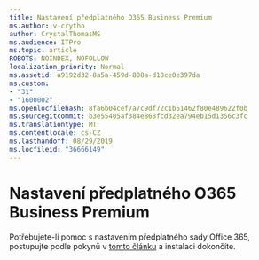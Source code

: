 ```yaml
---
title: Nastavení předplatného O365 Business Premium
ms.author: v-crytho
author: CrystalThomasMS
ms.audience: ITPro
ms.topic: article
ROBOTS: NOINDEX, NOFOLLOW
localization_priority: Normal
ms.assetid: a9192d32-8a5a-459d-808a-d18ce0e397da
ms.custom:
- "31"
- "1600002"
ms.openlocfilehash: 8fa6b04cef7a7c9df72c1b51462f80e489622f0b
ms.sourcegitcommit: b3e55405af384e868fcd32ea794eb15d1356c3fc
ms.translationtype: MT
ms.contentlocale: cs-CZ
ms.lasthandoff: 08/29/2019
ms.locfileid: "36666149"
---
```

# <a name="setting-up-your-o365-business-premium-subscription"></a>Nastavení předplatného O365 Business Premium

Potřebujete-li pomoc s nastavením předplatného sady Office 365, postupujte podle pokynů v [tomto článku](https://docs.microsoft.com/office365/admin/setup/setup?view=o365-worldwide&tabs=BusPremium) a instalaci dokončíte.
  
